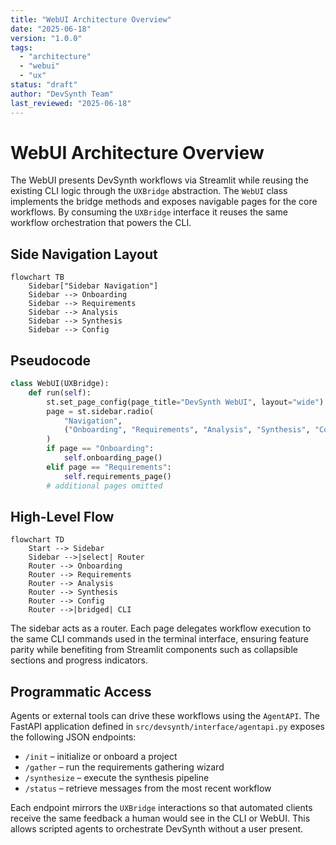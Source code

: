 ```yaml
---
title: "WebUI Architecture Overview"
date: "2025-06-18"
version: "1.0.0"
tags:
  - "architecture"
  - "webui"
  - "ux"
status: "draft"
author: "DevSynth Team"
last_reviewed: "2025-06-18"
---
```


# WebUI Architecture Overview

The WebUI presents DevSynth workflows via Streamlit while reusing the
existing CLI logic through the `UXBridge` abstraction. The `WebUI`
class implements the bridge methods and exposes navigable pages for the
core workflows. By consuming the `UXBridge` interface it reuses the same
workflow orchestration that powers the CLI.

## Side Navigation Layout

```mermaid
flowchart TB
    Sidebar["Sidebar Navigation"]
    Sidebar --> Onboarding
    Sidebar --> Requirements
    Sidebar --> Analysis
    Sidebar --> Synthesis
    Sidebar --> Config
```

## Pseudocode

```python
class WebUI(UXBridge):
    def run(self):
        st.set_page_config(page_title="DevSynth WebUI", layout="wide")
        page = st.sidebar.radio(
            "Navigation",
            ("Onboarding", "Requirements", "Analysis", "Synthesis", "Config"),
        )
        if page == "Onboarding":
            self.onboarding_page()
        elif page == "Requirements":
            self.requirements_page()
        # additional pages omitted
```

## High-Level Flow

```mermaid
flowchart TD
    Start --> Sidebar
    Sidebar -->|select| Router
    Router --> Onboarding
    Router --> Requirements
    Router --> Analysis
    Router --> Synthesis
    Router --> Config
    Router -->|bridged| CLI
```

The sidebar acts as a router. Each page delegates workflow execution to
the same CLI commands used in the terminal interface, ensuring feature
parity while benefiting from Streamlit components such as collapsible
sections and progress indicators.

## Programmatic Access

Agents or external tools can drive these workflows using the
`AgentAPI`. The FastAPI application defined in
`src/devsynth/interface/agentapi.py` exposes the following JSON
endpoints:

- `/init` – initialize or onboard a project
- `/gather` – run the requirements gathering wizard
- `/synthesize` – execute the synthesis pipeline
- `/status` – retrieve messages from the most recent workflow

Each endpoint mirrors the `UXBridge` interactions so that automated
clients receive the same feedback a human would see in the CLI or
WebUI. This allows scripted agents to orchestrate DevSynth without a
user present.

